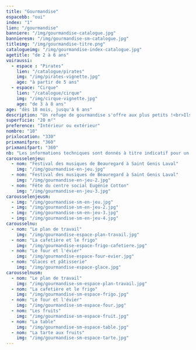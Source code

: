 ```yaml
---
title: "Gourmandise"
espacebb: "oui"
index: "1"
lien: "/gourmandise"
banniere: "/img/gourmandise-catalogue.jpg"
bannieresm: "/img/gourmandise-sm-catalogue.jpg"
titleimg: "/img/gourmandise-titre.png"
catalogueimg: "/img/gourmandise-index-catalogue.jpg"
agetitle: "de 2 à 6 ans"
voiraussi:
  - espace : "Pirates"
    lien: "/catalogue/pirates"
    img: "/img/pirates-vignette.jpg"
    age: "à partir de 5 ans"
  - espace: "Cirque"
    lien: "/catalogue/cirque"
    img: "/img/cirque-vignette.jpg"
    age: "de 3 à 8 ans"
age: "dès 18 mois, jusqu'à 6 ans"
description: "Un refuge de gourmandise s'offre aux plus petits !<br>Ils entrent dans une cuisine à leur échelle pour concocter des desserts colorés et sucrés avec des fruits et des pâtisseries gourmandes.<br>Ustensiles, plats, produits frais, tout est là pour les meilleures recettes !"
superficie: "20 m²"
preference: "Intérieur ou extérieur"
nombre: "10"
prixlocation: "330"
prixmanifpro: "360"
prixmanifpart: "360"
nb: "Les informations techniques sont donnés à titre indicatif pour un cadre ludique optimal. <br>Elles sont ajustables à la situation : pour une superficie limitée on préférera un nombre réduit d'enfants, plus d'enfants necessitera une plus grande superficie de jeu, etc."
carousselenjeu:
  - nom: "Festival des musiques de Beauregard à Saint Genis Laval"
    img: "/img/gourmandise-en-jeu.jpg"
  - nom: "Festival des musiques de Beauregard à Saint Genis Laval"
    img: "/img/gourmandise-en-jeu-2.jpg"
  - nom: "Fête du centre social Eugénie Cotton"
    img: "/img/gourmandise-en-jeu-3.jpg"
carousselenjeusm:
  - img: "/img/gourmandise-sm-en-jeu.jpg"
  - img: "/img/gourmandise-sm-en-jeu-2.jpg"
  - img: "/img/gourmandise-sm-en-jeu-3.jpg"
  - img: "/img/gourmandise-sm-en-jeu-4.jpg"
carousselnu:
  - nom: "Le plan de travail"
    img: "/img/gourmandise-espace-plan-travail.jpg"
  - nom: "La cafetière et le frigo"
    img: "/img/gourmandise-espace-frigo-cafetiere.jpg"
  - nom: "Le four et l'évier"
    img: "/img/gourmandise-espace-four-evier.jpg"
  - nom: "Glaces et pâtisserie"
    img: "/img/gourmandise-espace-glace.jpg"  
carousselnusm:
  - nom: "Le plan de travail"
    img: "/img/gourmandise-sm-espace-plan-travail.jpg"
  - nom: "La cafetière et le frigo"
    img: "/img/gourmandise-sm-espace-frigo.jpg"
  - nom: "Le four et l'évier"
    img: "/img/gourmandise-sm-espace-four.jpg"
  - nom: "Les fruits"
    img: "/img/gourmandise-sm-espace-fruit.jpg"
  - nom: "La table"
    img: "/img/gourmandise-sm-espace-table.jpg"
  - nom: "La tarte aux fruits"
    img: "/img/gourmandise-sm-espace-tarte.jpg"    
---
```

